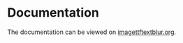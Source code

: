# Documentation

The documentation can be viewed on [imagettftextblur.org](https://imagettftextblur.org/).
